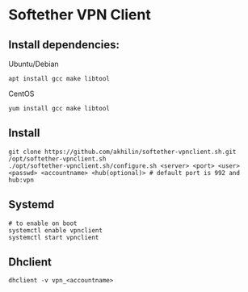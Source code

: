 # Softether VPN Client
## Install dependencies:
Ubuntu/Debian
```
apt install gcc make libtool
```
CentOS
```
yum install gcc make libtool
```
## Install
```
git clone https://github.com/akhilin/softether-vpnclient.sh.git /opt/softether-vpnclient.sh
./opt/softether-vpnclient.sh/configure.sh <server> <port> <user> <passwd> <accountname> <hub(optional)> # default port is 992 and hub:vpn
```
## Systemd
```
# to enable on boot
systemctl enable vpnclient
systemctl start vpnclient
```
## Dhclient
```
dhclient -v vpn_<accountname>
```
